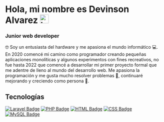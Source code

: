 # Hola, mi nombre es Devinson Alvarez <img src="https://user-images.githubusercontent.com/1303154/88677602-1635ba80-d120-11ea-84d8-d263ba5fc3c0.gif" width="28px" height="28px" alt="hi">

### Junior web developer

🤓 Soy un entusiasta del hardware y me apasiona el mundo informático 💻. En 2020 comencé mi camino como programador creando pequeñas aplicaciones monolíticas y algunos experimentos con fines recreativos, no fue hasta 2022 que comencé a desarrollar mi primer proyecto formal que me adentre de lleno al mundo del desarrollo web. Me apasiona la programación y me gusta mucho resolver problemas 🧠, continuaré mejorando y creciendo como persona 💪.

## Tecnologías

[![Laravel Badge](https://img.shields.io/badge/-Laravel-FF2D20?style=for-the-badge&labelColor=black&logo=Laravel&logoColor=FF2D20)](#)
[![PHP Badge](https://img.shields.io/badge/-PHP-777BB4?style=for-the-badge&labelColor=black&logo=php&logoColor=777BB4)](#)
[![HTML Badge](https://img.shields.io/badge/-HTML-E34F26?style=for-the-badge&labelColor=black&logo=HTML5&logoColor=E34F26)](#)
[![CSS Badge](https://img.shields.io/badge/-CSS-1572B6?style=for-the-badge&labelColor=black&logo=CSS3&logoColor=1572B6)](#)
[![MySQL Badge](https://img.shields.io/badge/-MySQL-4479A1?style=for-the-badge&labelColor=black&logo=MySQL&logoColor=4479A1)](#)
